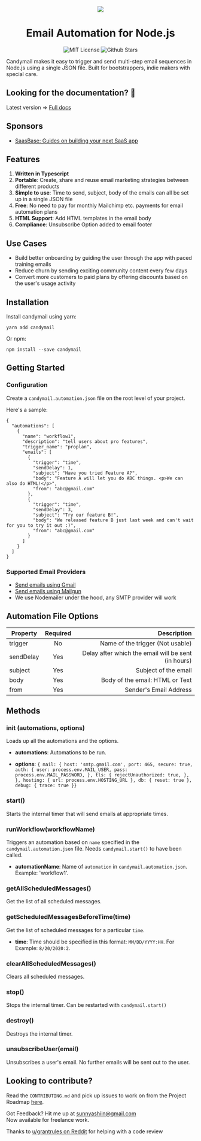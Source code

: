 <div align="center">
  <img src="https://github.com/bdcorps/candymail/blob/main/candy.PNG?raw=true" />
  <h1>Email Automation for Node.js</h1>
  <img alt="MIT License" src="https://img.shields.io/github/license/bdcorps/candymail"/>
  <img alt="Github Stars" src="https://badgen.net/github/stars/bdcorps/candymail" />

</div>

Candymail makes it easy to trigger and send multi-step email sequences in Node.js using a single JSON file. Built for bootstrappers, indie makers with special care.

## Looking for the documentation? 📝
Latest version => [Full docs](candymail.saasbase.dev)


## Sponsors
- [SaasBase: Guides on building your next SaaS app](https://bit.ly/3oumU3V)

## Features
1. **Written in Typescript**
2. **Portable**: Create, share and reuse email marketing strategies between different products
3. **Simple to use**: Time to send, subject, body of the emails can all be set up in a single JSON file
4. **Free**: No need to pay for monthly Mailchimp etc. payments for email automation plans
5. **HTML Support**: Add HTML templates in the email body
6. **Compliance**: Unsubscribe Option added to email footer

## Use Cases
- Build better onboarding by guiding the user through the app with paced training emails
- Reduce churn by sending exciting community content every few days
- Convert more customers to paid plans by offering discounts based on the user's usage activity

## Installation
Install candymail using yarn:
```
yarn add candymail
```
Or npm:
```
npm install --save candymail
```
## Getting Started
### Configuration
Create a `candymail.automation.json` file on the root level of your project.

Here's a sample:
```
{
  "automations": [
    {
      "name": "workflow1",
      "description": "tell users about pro features",
      "trigger_name": "proplan",
      "emails": [
        {
          "trigger": "time",
          "sendDelay": 1,
          "subject": "Have you tried Feature A?",
          "body": "Feature A will let you do ABC things. <p>We can also do HTML!</p>",
          "from": "abc@gmail.com"
        },
        {
          "trigger": "time",
          "sendDelay": 3,
          "subject": "Try our feature B!",
          "body": "We released feature B just last week and can't wait for you to try it out :)",
          "from": "abc@gmail.com"
        }
      ]
    }
  ]
}
```

### Supported Email Providers
- [Send emails using Gmail](https://github.com/bdcorps/candymail/wiki/Send-emails-using-Gmail)
- [Send emails using Mailgun](https://github.com/bdcorps/candymail/wiki/Send-emails-using-Mailgun)
- We use Nodemailer under the hood, any SMTP provider will work

## Automation File Options
| Property        | Required           | Description  |
| ------------- |:-------------:| -----:|
| trigger     | No | Name of the trigger (Not usable) |
| sendDelay      | Yes | Delay after which the email will be sent (in hours) |
| subject | Yes  | Subject of the email |
| body | Yes | Body of the email: HTML or Text |
| from | Yes | Sender's Email Address |

## Methods
### init (automations, options)
Loads up all the automations and the options.
- **automations**: Automations to be run.

- **options**: `{
   mail: {
    host: 'smtp.gmail.com',
    port: 465,
    secure: true,
    auth: {
      user: process.env.MAIL_USER,
      pass: process.env.MAIL_PASSWORD,
    },
    tls: {
      rejectUnauthorized: true,
    },
  },
  hosting: { url: process.env.HOSTING_URL },
  db: { reset: true },
  debug: { trace: true }}`

### start()
Starts the internal timer that will send emails at appropriate times.

### runWorkflow(workflowName)
Triggers an automation based on `name` specified in the `candymail.automation.json` file. Needs `candymail.start()` to have been called.
- **automationName**: Name of `automation` in `candymail.automation.json`. Example: 'workflow1'.

### getAllScheduledMessages()
Get the list of all scheduled messages.

### getScheduledMessagesBeforeTime(time)
Get the list of scheduled messages for a particular `time`.
- **time**: Time should be specified in this format: `MM/DD/YYYY:HH`. For Example: `8/20/2020:2`.

### clearAllScheduledMessages()
Clears all scheduled messages.

### stop()
Stops the internal timer. Can be restarted with `candymail.start()`

### destroy()
Destroys the internal timer.

### unsubscribeUser(email)
Unsubscribes a user's email. No further emails will be sent out to the user. 

## Looking to contribute?
Read the `CONTRIBUTING.md` and pick up issues to work on from the Project Roadmap [here](https://github.com/bdcorps/candymail/wiki/Project-Roadmap).

Got Feedback? Hit me up at <a href="mailto:sunnyashiin@gmail.com">sunnyashiin@gmail.com</a> \
Now available for freelance work.

Thanks to [u/grantrules on Reddit](https://www.reddit.com/user/grantrules/) for helping with a code review
